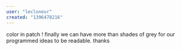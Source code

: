 ```yaml
---
user: "lecloneur"
created: "1396478216"
---
```


color in patch ! finally we can have more than shades of grey for our programmed ideas to be readable. thanks
